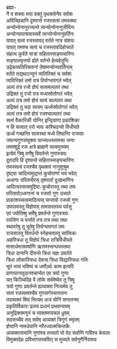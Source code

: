 ब्रह्मा-  
नै व शक्या मया वक्तुं पृथक्त्वेनैव सर्वशः  
अविच्छिन्नानि दृश्यन्ते रजस्सत्वं तमस्तथा  
अन्योन्येनानुरज्यन्ते त्वन्योन्येनानुजीविनः  
अन्योन्यापाश्रयास्सर्वे त्वन्योन्येनानुवर्तिनः  
यावत् सत्वं रजस्तावद् वर्तते नात्र संशयः  
यावत् तमश्च सत्वं च रजस्तावदिहोच्यते  
संहत्य कुर्वते यात्रां सहितास्सङ्घचारिणः  
सङ्घातवृत्तयो ह्येते वर्तन्ते हेत्वहेतुभिः  
उद्रेकव्यतिरिक्तानां तेषामन्योन्यवर्तिनाम्  
वर्तते तद्यथाऽन्यूनं व्यतिरिक्तं च सर्वशः  
व्यतिरिक्तं तमो यत्र तिर्यग्भावगतं भवेत्  
अल्पं तत्र रजो ज्ञेयं सत्वमल्पतरं तथा  
उद्रिक्तं तु रजो यत्र मध्यस्रोतोगतं भवेत्  
अल्पं तत्र तमो ज्ञेयं सत्वं चाल्पतरं तथा  
उद्रिक्तं तु यदा सत्वम् ऊर्ध्वस्रोतोगतं भवेत्  
अल्पं तत्र तमो ज्ञेयं रजश्चाल्पतरं तथा  
सत्वं वैकारिकी योनिर् इन्द्रियाणां प्रकाशिका  
न हि सत्वात् परो भावः कश्चिदन्यो विधीयते  
ऊर्ध्वं गच्छन्ति सत्वस्था मध्ये तिष्ठन्ति राजसाः  
जघन्यगुणसंयुक्ता यान्त्यधस्तामसा जनाः  
तमश्शूद्रे रजः क्षत्रे ब्राह्मणे सत्वमुत्तमम्  
इत्येवं त्रिषु वर्णेषु विवर्तन्ते गुणास्त्रयः  
दूरादपि हि दृश्यन्ते सहितास्सङ्घचारिणः  
तमस्सत्वं रजश्चैव पृथक्त्वं नानुशुश्रुम  
दृष्ट्वा चादित्यमुद्यन्तं कुचोराणां भयं भवेत्  
अध्वगाः परितप्येेरंस् तृष्णार्ता दुःखभागिनः  
आदित्यस्सत्वमुद्दिष्टः कुचोरास्तु तथा तमः  
परितापोऽध्वगानां च रजसो गुण उच्यते  
प्राकाशस्सत्वमादित्यस् सन्तापो रजसो गुणः  
उपप्लवस्तु विज्ञेयस् तामसस्तस्य पर्वसु  
एवं ज्योतिष्षु सर्वेषु प्रवर्तन्ते गुणास्त्रयः  
पर्यायेण च वर्न्तते तत्र तत्र तथा तथा  
स्थावरेषु तु भूतेषु तिर्यग्भावगतं तमः  
राजसास्तु विवर्धन्ते स्नेहभावस्तु सात्विकः  
अहस्त्रिधा तु विज्ञेयं त्रिधा रात्रिर्विधीयते  
मासार्धमासवर्षाणि ऋतवस्सन्धयस्तथा  
त्रिधा दानानि दीयन्ते त्रिधा यज्ञः प्रवर्तते  
त्रिधा लोकास्त्रिधा देवास् त्रिधा विद्यास्त्रिधा गतिः  
भूतं भव्यं भविष्यं च धर्मोऽर्थः काम इत्यपि  
प्राणापानावुदानश्चाप्येत एव त्रयो गुणाः  
यत् किञ्चिदिह वै लोके सर्वमेष्वेव तु त्रिषु  
त्रयो गुणाः प्रवर्तन्ते ह्यव्यक्ता नित्यमेव तु  
सत्वं रजस्तमश्चैव गुणसर्गस्सनातनः  
तदव्यक्तं शिवं नित्यम् अजं योनिं सनातनम्  
प्रकृतिर्विकारः प्रलयं प्रधानं प्रभवाप्ययम्  
अनुद्रिक्तमनूनं च व्यक्तमप्यचलं ध्रुवम्  
सदसच्चैव तत् सर्वम् अव्यक्तं त्रिगुणं स्मृतम्  
ज्ञेयानि नामधेयानि नरैरध्यात्मचिन्तकैः  
अव्यक्तनामानि गुणांश्च तत्त्वतो यो वेद सर्वाणि गतीश्च केवलाः  
विमुक्तदेहः प्रविभागतत्त्ववित् स मुच्यते सर्वगुणैर्निरामयः  
